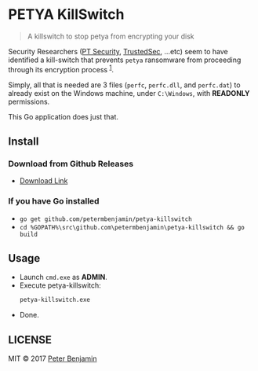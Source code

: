# PETYA KillSwitch

> A killswitch to stop petya from encrypting your disk

Security Researchers ([PT Security][ptsecurity], [TrustedSec][trustedsec], ...etc) seem to have identified a kill-switch that prevents `petya` ransomware from proceeding through its encryption process <sup>[1][1]</sup>.

Simply, all that is needed are 3 files (`perfc`, `perfc.dll`, and `perfc.dat`) to already exist on the Windows machine, under `C:\Windows`, with **READONLY** permissions.

This Go application does just that.

## Install

### Download from Github Releases

- [Download Link][download-link]

### If you have Go installed

- `go get github.com/petermbenjamin/petya-killswitch`
- `cd %GOPATH%\src\github.com\petermbenjamin\petya-killswitch && go build`

## Usage

- Launch `cmd.exe` as **ADMIN**.
- Execute petya-killswitch:
    ```sh
    petya-killswitch.exe
    ```
- Done.


## LICENSE

MIT &copy; 2017 [Peter Benjamin][pb]

[1]: https://www.bleepingcomputer.com/news/security/vaccine-not-killswitch-found-for-petya-notpetya-ransomware-outbreak/
[ptsecurity]: https://twitter.com/ptsecurity/status/879766638731591680
[trustedsec]: https://twitter.com/HackingDave/status/879779361364357121
[download-link]: https://github.com/petermbenjamin/petya-killswitch/releases/download/1.0/petya-killswitch.exe
[pb]: https://petermbenjamin.github.io